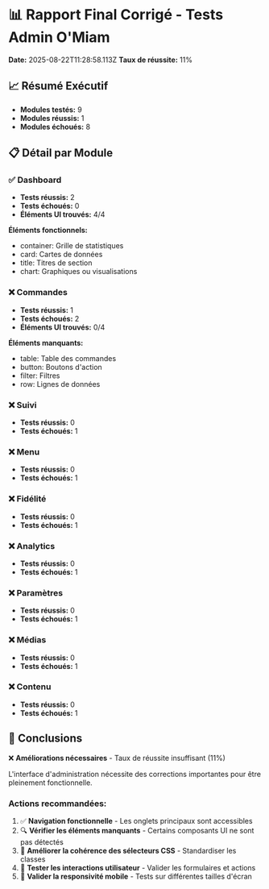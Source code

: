 # 📊 Rapport Final Corrigé - Tests Admin O'Miam

**Date:** 2025-08-22T11:28:58.113Z
**Taux de réussite:** 11%

## 📈 Résumé Exécutif

- **Modules testés:** 9
- **Modules réussis:** 1
- **Modules échoués:** 8

## 📋 Détail par Module

### ✅ Dashboard

- **Tests réussis:** 2
- **Tests échoués:** 0
- **Éléments UI trouvés:** 4/4

**Éléments fonctionnels:**
- container: Grille de statistiques
- card: Cartes de données
- title: Titres de section
- chart: Graphiques ou visualisations

### ❌ Commandes

- **Tests réussis:** 1
- **Tests échoués:** 2
- **Éléments UI trouvés:** 0/4

**Éléments manquants:**
- table: Table des commandes
- button: Boutons d'action
- filter: Filtres
- row: Lignes de données

### ❌ Suivi

- **Tests réussis:** 0
- **Tests échoués:** 1

### ❌ Menu

- **Tests réussis:** 0
- **Tests échoués:** 1

### ❌ Fidélité

- **Tests réussis:** 0
- **Tests échoués:** 1

### ❌ Analytics

- **Tests réussis:** 0
- **Tests échoués:** 1

### ❌ Paramètres

- **Tests réussis:** 0
- **Tests échoués:** 1

### ❌ Médias

- **Tests réussis:** 0
- **Tests échoués:** 1

### ❌ Contenu

- **Tests réussis:** 0
- **Tests échoués:** 1

## 🎯 Conclusions

❌ **Améliorations nécessaires** - Taux de réussite insuffisant (11%)

L'interface d'administration nécessite des corrections importantes pour être pleinement fonctionnelle.

### Actions recommandées:
1. ✅ **Navigation fonctionnelle** - Les onglets principaux sont accessibles
2. 🔍 **Vérifier les éléments manquants** - Certains composants UI ne sont pas détectés
3. 🎨 **Améliorer la cohérence des sélecteurs CSS** - Standardiser les classes
4. 🧪 **Tester les interactions utilisateur** - Valider les formulaires et actions
5. 📱 **Valider la responsivité mobile** - Tests sur différentes tailles d'écran

